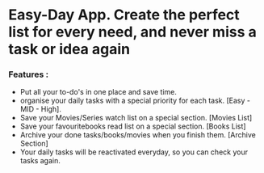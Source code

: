 # Easy-Day App. Create the perfect list for every need, and never miss a task or idea again
### Features :
- Put all your to-do's in one place and save time.
- organise your daily tasks with a special priority for each task. [Easy - MID - High].
- Save your Movies/Series watch list on a special section. [Movies List]
- Save your favouritebooks read list on a special section. [Books List]
- Archive your done tasks/books/movies when you finish them. [Archive Section]
- Your daily tasks will be reactivated everyday, so you can check your tasks again.


